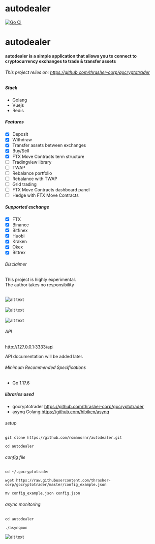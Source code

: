 # autodealer

[![Go CI](https://github.com/romanornr/autodealer/actions/workflows/go.yml/badge.svg)](https://github.com/romanornr/autodealer/actions/workflows/go.yml)


# autodealer 
#### autodealer is a simple application that allows you to connect to cryptocurrency exchanges to trade & transfer assets
###### This project relies on: https://github.com/thrasher-corp/gocryptotrader

##### Stack
- Golang
- Vuejs
- Redis

##### Features
- [x] Deposit
- [x] Withdraw
- [x] Transfer assets between exchanges
- [x] Buy/Sell
- [x] FTX Move Contracts term structure
- [ ] Tradingview library
- [ ] TWAP
- [ ] Rebalance portfolio
- [ ] Rebalance with TWAP
- [ ] Grid trading
- [ ] FTX Move Contracts dashboard panel
- [ ] Hedge with FTX Move Contracts

##### Supported exchange
- [x] FTX
- [x] Binance
- [x] Bitfinex
- [x] Huobi
- [x] Kraken
- [x] Okex
- [x] Bittrex

###### Disclaimer
This project is highly experimental. <br>
The author takes no responsibility
<br><br>

![alt text](https://github.com/romanornr/autodealer/blob/master/screenshots/1.png?raw=true)
<br><br>
![alt text](https://github.com/romanornr/autodealer/blob/master/screenshots/2.png?raw=true)
<br><br>
![alt text](https://github.com/romanornr/autodealer/blob/master/screenshots/3.png?raw=true)


###### API

http://127.0.0.1:3333/api

API documentation will be added later.


###### Minimum Recommended Specifications
- Go 1.17.6

##### libraries used
- gocryptotrader https://github.com/thrasher-corp/gocryptotrader
- asynq Golang https://github.com/hibiken/asynq

###### setup
``git clone https://github.com/romanornr/autodealer.git``

``cd autodealer``

###### config file
``cd ~/.gocryptotrader``

``wget https://raw.githubusercontent.com/thrasher-corp/gocryptotrader/master/config_example.json``

``mv config_example.json config.json``


###### async monitoring
``cd autodealer``

``./asynqmon``

![alt text](https://github.com/romanornr/autodealer/blob/master/screenshots/4.png?raw=true)